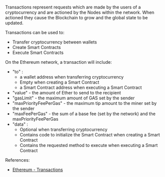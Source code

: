 Transactions represent requests which are made by the users of a cryptocurrency
and are actioned by the Nodes within the network. When actioned they cause the
Blockchain to grow and the global state to be updated.

Transactions can be used to:
-   Transfer cryptocurrency between wallets
-   Create Smart Contracts
-   Execute Smart Contracts

On the Ethereum network, a transaction will include:
-   "to" :
    -   a wallet address when transferring cryptocurrency
    -   Empty when creating a Smart Contract
    -   a Smart Contract address when executing a Smart Contract
-   "value" - the amount of Ether to send to the recipient
-   "gasLimit" - the maximum amount of GAS set by the sender
-   "maxPriorityFeePerGas" - the maximum tip amount to the miner set by the sender
-   "maxFeePerGas" - the sum of a base fee (set by the network) and the maxPriorityFeePerGas
-   "data" :
    -   Optional when transferring cryptocurrency
    -   Contains code to initialize the Smart Contract when creating a Smart Contract
    -   Contains the requested method to execute when executing a Smart Contract

References:
-   [Ethereum - Transactions](https://ethereum.org/en/developers/docs/transactions/)
